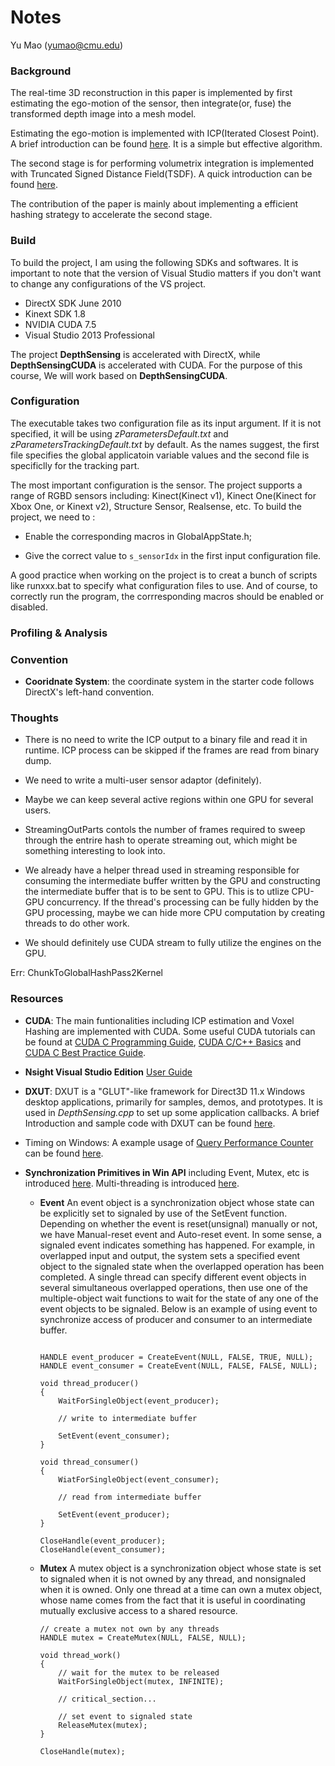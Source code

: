 # Notes

Yu Mao (yumao@cmu.edu)

### Background

The real-time 3D reconstruction in this paper is implemented by first estimating the ego-motion of the sensor, then integrate(or, fuse) the transformed depth image into a mesh model.

Estimating the ego-motion is implemented with ICP(Iterated Closest Point). A brief introduction can be found [here](http://www.onerussian.com/classes/cis780/icp-slides.pdf). It is a simple but effective algorithm.

The second stage is for performing volumetrix integration is implemented with Truncated Signed Distance Field(TSDF). A quick introduction can be found [here](http://www.cs.unc.edu/~marc/tutorial/node129.html).

The contribution of the paper is mainly about implementing a efficient hashing strategy to accelerate the second stage.


### Build

To build the project, I am using the following SDKs and softwares. It is important to note that the version of Visual Studio matters if you don't want to change any configurations of the VS project.

+ DirectX SDK June 2010
+ Kinext SDK 1.8
+ NVIDIA CUDA 7.5
+ Visual Studio 2013 Professional

The project **DepthSensing** is accelerated with DirectX, while **DepthSensingCUDA** is accelerated with CUDA. For the purpose of this course, We will work based on **DepthSensingCUDA**.

### Configuration

The executable takes two configuration file as its input argument. If it is not specified, it will be using _zParametersDefault.txt_ and _zParametersTrackingDefault.txt_ by default. As the names suggest, the first file specifies the global applicatoin variable values and the second file is specificlly for the tracking part.

The most important configuration is the sensor. The project supports a range of RGBD sensors including: Kinect(Kinect v1), Kinect One(Kinect for Xbox One, or Kinext v2), Structure Sensor, Realsense, etc. To build the project, we need to :

+ Enable the corresponding macros in GlobalAppState.h;

+ Give the correct value to `s_sensorIdx` in the first input configuration file.

A good practice when working on the project is to creat a bunch of scripts like runxxx.bat to specify what configuration files to use. And of course, to correctly run the program, the corrresponding macros should be enabled or disabled.

### Profiling & Analysis

### Convention

+ **Cooridnate System**: the coordinate system in the starter code follows DirectX's left-hand convention.

### Thoughts

+ There is no need to write the ICP output to a binary file and read it in runtime. ICP process can be skipped if the frames are read from binary dump.

+ We need to write a multi-user sensor adaptor (definitely).

+ Maybe we can keep several active regions within one GPU for several users.

+ StreamingOutParts contols the number of frames required to sweep through the entrire hash to operate streaming out, which might be something interesting to look into.

+ We already have a helper thread used in streaming responsible for
  consuming the intermediate buffer written by the GPU and constructing the intermediate buffer that is to be sent to GPU. This is to utlize CPU-GPU concurrency. If the thread's processing can be fully hidden by the GPU processing, maybe we can hide more CPU computation by creating threads to do other work.

+ We should definitely use CUDA stream to fully utilize the engines on the GPU.


Err: ChunkToGlobalHashPass2Kernel


### Resources

+ **CUDA**: The main funtionalities including ICP estimation and Voxel Hashing are implemented with CUDA. Some useful CUDA tutorials can be found at [CUDA C Programming Guide](https://docs.nvidia.com/cuda/cuda-c-programming-guide/index.html), [CUDA C/C++ Basics](http://www.nvidia.com/docs/io/116711/sc11-cuda-c-basics.pdf) and [CUDA C Best Practice Guide](https://docs.nvidia.com/cuda/cuda-c-best-practices-guide/index.html).

+ **Nsight Visual Studio Edition** [User Guide](http://docs.nvidia.com/nsight-visual-studio-edition/5.2/Nsight_Visual_Studio_Edition_User_Guide.htm)

+ **DXUT**: DXUT is a "GLUT"-like framework for Direct3D 11.x Windows desktop applications, primarily for samples, demos, and prototypes. It is used in _DepthSensing.cpp_ to set up some application callbacks. A brief Introduction and sample code with DXUT can be found [here](https://code.msdn.microsoft.com/DXUT-Tutorial-Win32-Sample-fe15e440).

+ Timing on Windows: A example usage of [Query Performance Counter](https://msdn.microsoft.com/en-us/library/windows/desktop/dn553408(v=vs.85).aspx) can be found [here](http://stackoverflow.com/questions/1739259/how-to-use-queryperformancecounter).

+ **Synchronization Primitives in Win API** including Event, Mutex, etc is introduced [here](https://msdn.microsoft.com/en-us/library/windows/desktop/ms681924(v=vs.85).aspx). Multi-threading is introduced [here](https://msdn.microsoft.com/en-us/library/windows/desktop/ms684841(v=vs.85).aspx).

	+ **Event** An event object is a synchronization object whose state can be explicitly set to signaled by use of the SetEvent function. Depending on whether the event is reset(unsignal) manually or not, we have Manual-reset event and Auto-reset event. In some sense, a signaled event indicates something has happened. For example, in overlapped input and output, the system sets a specified event object to the signaled state when the overlapped operation has been completed. A single thread can specify different event objects in several simultaneous overlapped operations, then use one of the multiple-object wait functions to wait for the state of any one of the event objects to be signaled. Below is an example of using event to synchronize access of producer and consumer to an intermediate buffer.
	
		```
		
		HANDLE event_producer = CreateEvent(NULL, FALSE, TRUE, NULL);
		HANDLE event_consumer = CreateEvent(NULL, FALSE, FALSE, NULL);
		
		void thread_producer()
		{
			WaitForSingleObject(event_producer);
			
			// write to intermediate buffer
			
			SetEvent(event_consumer);
		}
		
		void thread_consumer()
		{
			WiatForSingleObject(event_consumer);
			
			// read from intermediate buffer
			
			SetEvent(event_producer);
		}
		
		CloseHandle(event_producer);
		CloseHandle(event_consumer);
		
		```
	
	+ **Mutex** A mutex object is a synchronization object whose state is set to signaled when it is not owned by any thread, and nonsignaled when it is owned. Only one thread at a time can own a mutex object, whose name comes from the fact that it is useful in coordinating mutually exclusive access to a shared resource.
	
		```
		// create a mutex not own by any threads
		HANDLE mutex = CreateMutex(NULL, FALSE, NULL);
		
		void thread_work()
		{
			// wait for the mutex to be released
			WaitForSingleObject(mutex, INFINITE);
			
			// critical_section...
			
			// set event to signaled state
			ReleaseMutex(mutex);	
		}
		
		CloseHandle(mutex);
		
		```
	
	

